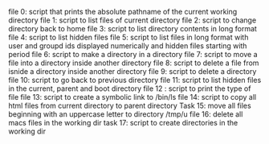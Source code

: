 file 0: script that prints the absolute pathname of the current working directory
file 1: script to list files of current directory
file 2: script to change directory back to home
file 3: script to list directory contents in long format
file 4: script to list hidden files
file 5: script to list files in long format with user and groupd ids displayed numerically and hidden files starting with period
file 6: script to make a directory in a directory
file 7: script to move a file into a directory inside another directory
file 8: script to delete a file from isnide a directory inside another directory
file 9: script to delete a directory
file 10: script to go back to previous directory
file 11: script to list hidden files in the current, parent and boot directory
file 12 : script to print the type of file
file 13: script to create a symbolic link to /bin/ls
file 14: script to copy all html files from current directory to parent directory
Task 15: move all files beginning with an uppercase letter to directory /tmp/u
file 16: delete all macs files in the working dir
task 17: script to create directories in the working dir
